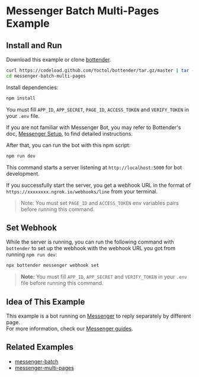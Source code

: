 # Messenger Batch Multi-Pages Example

## Install and Run

Download this example or clone [bottender](https://github.com/Yoctol/bottender).

```sh
curl https://codeload.github.com/Yoctol/bottender/tar.gz/master | tar -xz --strip=2 bottender-master/examples/messenger-batch-multi-pages
cd messenger-batch-multi-pages
```

Install dependencies:

```sh
npm install
```

You must fill `APP_ID`, `APP_SECRET`, `PAGE_ID`, `ACCESS_TOKEN` and `VERIFY_TOKEN` in your `.env` file.

If you are not familiar with Messenger Bot, you may refer to Bottender's doc, [Messenger Setup](https://bottender.js.org/docs/channel-messenger-setup), to find detailed instructions.

After that, you can run the bot with this npm script:

```sh
npm run dev
```

This command starts a server listening at `http://localhost:5000` for bot development.

If you successfully start the server, you get a webhook URL in the format of `https://xxxxxxxx.ngrok.io/webhooks/line` from your terminal.

> Note: You must set `PAGE_ID` and `ACCESS_TOKEN` env variables pairs before running this command.

## Set Webhook

While the server is running, you can run the following command with `bottender` to set up the webhook with the webhook URL you got from running `npm run dev`:

```sh
npx bottender messenger webhook set
```

> **Note:** You must fill `APP_ID`, `APP_SECRET` and `VERIFY_TOKEN` in your `.env` file before running this command.

## Idea of This Example

This example is a bot running on [Messenger](https://www.messenger.com/) to reply separately by different page.\
For more information, check our [Messenger guides](https://bottender.js.org/docs/channel-messenger-setup).

## Related Examples

- [messenger-batch](../messenger-batch)
- [messenger-multi-pages](../messenger-multi-pages)

